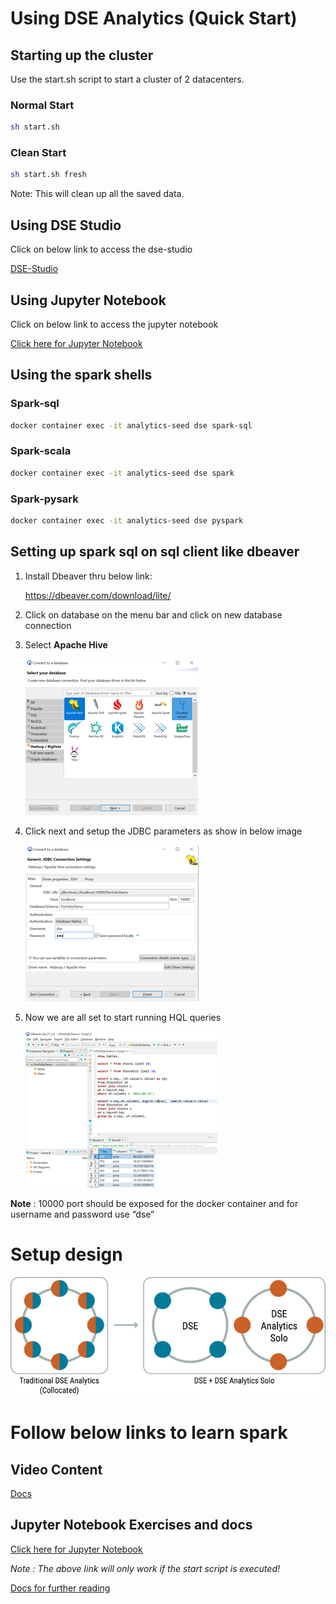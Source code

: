 # Using DSE Analytics (Quick Start)

## Starting up the cluster

Use the start.sh script to start a cluster of 2 datacenters.

### Normal Start

```bash
sh start.sh
```

### Clean Start

```bash
sh start.sh fresh
```

Note: This will clean up all the saved data.

## Using DSE Studio

Click on below link to access the dse-studio

   <a href="http://localhost:9091/" target="_blank">DSE-Studio</a>

## Using Jupyter Notebook

Click on below link to access the jupyter notebook

   <a href="http://localhost:8888/tree/notebooks" target="_blank">Click here for Jupyter Notebook</a>

## Using the spark shells

### Spark-sql

```bash
docker container exec -it analytics-seed dse spark-sql
```

### Spark-scala

```bash
docker container exec -it analytics-seed dse spark
```

### Spark-pysark

```bash
docker container exec -it analytics-seed dse pyspark
```

## Setting up spark sql on sql client like dbeaver

1. Install Dbeaver thru below link:

   <a href="https://dbeaver.com/download/lite/" target="_blank">https://dbeaver.com/download/lite/</a>

2. Click on database on the menu bar and click on new database connection
3. Select **Apache Hive**

   ![Hive Setup](./resources/images/hive-setup.png)
4. Click next and setup the JDBC parameters as show in below image

   ![Connection String](./resources/images/hive-uri.png)
5. Now we are all set to start running HQL queries

   ![HQL](./resources/images/hql.png)

**Note** : 10000 port should be exposed for the docker container and for username and password use “dse”

# Setup design

![Spark Setup](./resources/images/dse-collated.png)

# Follow below links to learn spark

## Video Content

[Docs](./resources/docs/video_materials.md)

## Jupyter Notebook Exercises and docs
   <a href="http://localhost:8888/tree/notebooks" target="_blank">Click here for Jupyter Notebook</a>

*Note : The above link will only work if the start script is executed!*


[Docs for further reading](./resources/docs/further.md)
